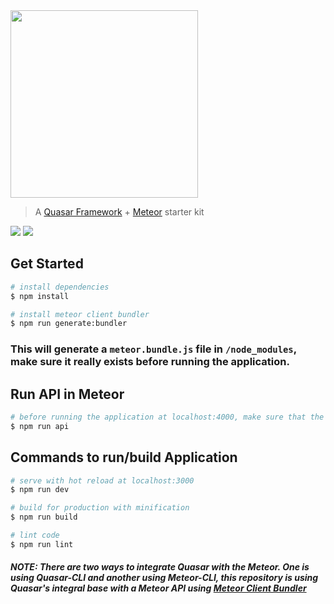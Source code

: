 <img src="https://cdn.rawgit.com/alexandesigner/quasar-meteor/3edd3fb5/src/assets/quasar-meteor-logo-full.svg" width="300" />

> A [Quasar Framework](https://github.com/quasarframework/quasar) + [Meteor](https://github.com/meteor/meteor) starter kit

<a href="https://meteor.com/"><img src="https://img.shields.io/badge/meteor-1.8.1-green"/></a>
<a href="https://quasar.dev/"><img src="https://img.shields.io/badge/quasar-2.4.3-blue"/></a>

## Get Started

``` bash
# install dependencies
$ npm install

# install meteor client bundler
$ npm run generate:bundler
```

### This will generate a ``meteor.bundle.js`` file in ``/node_modules``, make sure it really exists before running the application.
## Run API in Meteor

``` bash
# before running the application at localhost:4000, make sure that the meteor server is running for this
$ npm run api
```

## Commands to run/build Application

```bash
# serve with hot reload at localhost:3000
$ npm run dev

# build for production with minification
$ npm run build

# lint code
$ npm run lint
```

##### NOTE: There are two ways to integrate Quasar with the Meteor. One is using Quasar-CLI and another using Meteor-CLI, this repository is using Quasar's integral base with a Meteor API using [Meteor Client Bundler](https://github.com/Urigo/meteor-client-bundler)
